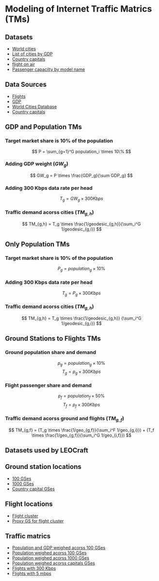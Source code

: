 # Modeling of Internet Traffic Matrics (TMs)

## Datasets

- [World cities](./ground_stations/CSVs/raw/worldcities.csv)
- [List of cities by GDP](./ground_stations/CSVs/raw/List_of_cities_by_GDP_2.csv)
- [Country capitals](./ground_stations/CSVs/raw/country-capital-lat-long-population.csv)
- [flight on air](./flights/dataset/flight_dataset.csv)
- [Passenger capacilty by model name](./flights/dataset/max_passenger_capacity.json)

## Data Sources

- [Flights](https://jeanextreme002.github.io/FlightRadarAPI/python/)
- [GDP](https://www.kaggle.com/datasets/khushikhushikhushi/global-cities-by-gdp)
- [World Cities Database](https://simplemaps.com/data/world-cities)
- [Country capitals](https://gist.github.com/ofou/df09a6834a8421b4f376c875194915c9)


## GDP and Population TMs

### Target market share is 10\% of the population

$$  P = \sum_{g=1}^G population_i \times 10\% $$

### Adding GDP weight ($GW_g$)

$$ GW_g = P \times \frac{GDP_g}{\sum GDP_g} $$

### Adding 300 Kbps data rate per head

$$ T_g = GW_g \times 300 Kbps $$


### Traffic demand acorss cities ($TM_{g,h}$)

$$ TM_{g,h} = T_g \times \frac{1/geodesic_{g,h}}{\sum_i^G 1/geodesic_{g,i}} $$


## Only Population TMs

### Target market share is 10\% of the population

$$  P_g = population_g \times 10\% $$ 

### Adding 300 Kbps data rate per head

$$ T_g = P_g \times 300 Kbps $$


### Traffic demand acorss cities ($TM_{g,h}$)


$$ TM_{g,h} = T_g \times \frac{1/geodesic_{g,h}}
{\sum_i^G 1/geodesic_{g,i}} $$



## Ground Stations to Flights TMs

### Ground population share and demand

$$p_g = population_g \times 10\%$$
$$T_g = p_g \times 300 Kbps$$


### Flight passenger share and demand

$$p_f = population_f \times 50\%$$
$$T_f = p_f \times 300 Kbps$$

### Traffic demand acorss ground and flights ($TM_{g,f}$)

$$ TM_{g,f} = (T_g \times \frac{1/geo_{g,f}}{\sum_i^F 1/geo_{g,i}}) + (T_f \times \frac{1/geo_{g,f}}{\sum_i^G 1/geo_{i,f}}) $$


## Datasets used by LEOCraft

## Ground station locations

- [100 GSes](../ground_stations/cities_sorted_by_estimated_2025_pop_top_100.csv)
- [1000 GSes](../ground_stations/cities_sorted_by_estimated_2025_pop_top_1000.csv)
- [Country capital GSes](../ground_stations/country_capitals.csv)


## Flight locations

- [Flight cluster](../aircraft/flightCluster.csv)
- [Proxy GS for flight cluster](../aircraft/flightReplacedGS.csv)


## Traffic matrics

- [Population and GDP weighed acorss 100 GSes](../traffic_metrics/population_GDP_tm_Gbps_100.json)
- [Population weighed acorss 100 GSes](../traffic_metrics/population_only_tm_Gbps_100.json)
- [Population weighed acorss 1000 GSes](../traffic_metrics/population_only_tm_Gbps_1000.json)
- [Population weighed acorss capitals GSes](../traffic_metrics/country_capital_population_only_tm.json)
- [Flights with 300 Kbps](../air_traffic/flight_cluster_population_only_tm_100_300Kbps.json)
- [Flights with 5 mbps](../air_traffic/flight_cluster_population_only_tm_100_5Mbps.json)